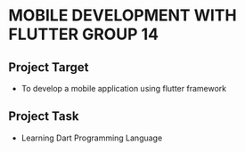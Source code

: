 # MOBILE DEVELOPMENT WITH FLUTTER   GROUP 14

## Project Target 
- To develop a mobile application using flutter framework

## Project Task
- Learning Dart Programming Language
